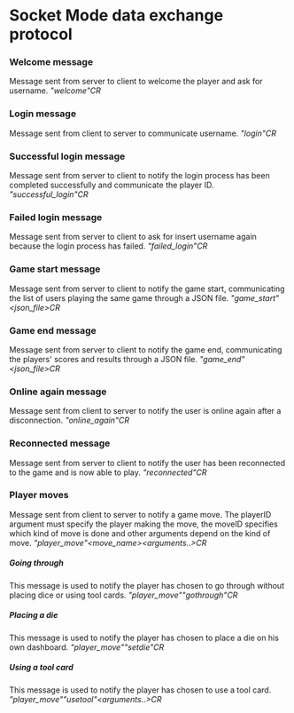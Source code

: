 # Socket Mode data exchange protocol
### Welcome message
Message sent from server to client to welcome the player and ask for username.
*"welcome"CR*

### Login message
Message sent from client to server to communicate username.
*"login"<username>CR*

### Successful login message
Message sent from server to client to notify the login process has been completed successfully and communicate the player ID.
*"successful_login"<playerID>CR*

### Failed login message
Message sent from server to client to ask for insert username again because the login process has failed.
*"failed_login"CR*

### Game start message
Message sent from server to client to notify the game start, communicating the list of users playing the same game through a JSON file.
*"game_start"<json_file>CR*

### Game end message
Message sent from server to client to notify the game end, communicating the players' scores and results through a JSON file.
*"game_end"<json_file>CR*

### Online again message
Message sent from client to server to notify the user is online again after a disconnection.
*"online_again"CR*

### Reconnected message
Message sent from server to client to notify the user has been reconnected to the game and is now able to play.
*"reconnected"CR*

### Player moves
Message sent from client to server to notify a game move.
The playerID argument must specify the player making the move,
the moveID specifies which kind of move is done and other arguments depend on the kind of move.
*"player_move"<playerID><move_name><arguments..>CR*

##### Going through
This message is used to notify the player has chosen to go through without placing dice or using tool cards.
*"player_move"<playerID>"gothrough"CR*

##### Placing a die
This message is used to notify the player has chosen to place a die on his own dashboard.
*"player_move"<playerID>"setdie"<die><row><column>CR*

##### Using a tool card
This message is used to notify the player has chosen to use a tool card.
*"player_move"<playerID>"usetool"<tool><arguments..>CR*
